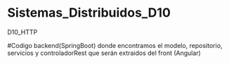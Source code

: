 # Sistemas_Distribuidos_D10
D10_HTTP

#Codigo backend(SpringBoot) donde encontramos el modelo, repositorio, servicios y controladorRest que serán extraidos del front (Angular)
